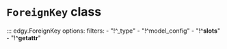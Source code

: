 # **`ForeignKey`** class


::: edgy.ForeignKey
    options:
        filters:
        - "!^_type"
        - "!^model_config"
        - "!^__slots__"
        - "!^__getattr__"
